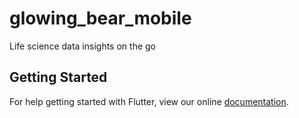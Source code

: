 # glowing_bear_mobile

Life science data insights on the go

## Getting Started

For help getting started with Flutter, view our online
[documentation](https://flutter.io/).
